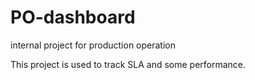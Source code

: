 # PO-dashboard
internal project for production operation

This project is used to track SLA and some performance.
